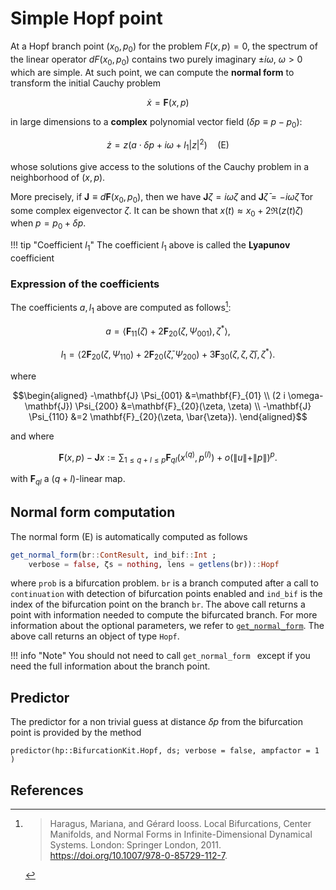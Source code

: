 # Simple Hopf point


At a Hopf branch point $(x_0,p_0)$ for the problem $F(x,p)=0$, the spectrum of the linear operator $dF(x_0,p_0)$ contains two purely imaginary $\pm i\omega,\ \omega > 0$ which are simple. At such point, we can compute the **normal form** to transform the initial Cauchy problem

$$\dot x = \mathbf{F}(x,p)$$

in large dimensions to a **complex** polynomial vector field ($\delta p\equiv p-p_0$):

$$\dot z = z\left(a \cdot\delta p + i\omega + l_1|z|^2\right)\quad\text{(E)}$$

whose solutions give access to the solutions of the Cauchy problem in a neighborhood of $(x,p)$.

More precisely, if $\mathbf{J} \equiv d\mathbf{F}(x_0,p_0)$, then we have $\mathbf{J}\zeta = i\omega\zeta$ and $\mathbf{J}\bar\zeta = -i\omega\bar\zeta$ for some complex eigenvector $\zeta$. It can be shown that $x(t) \approx x_0 + 2\Re(z(t)\zeta)$ when $p=p_0+\delta p$.

!!! tip "Coefficient $l_1$"
    The coefficient $l_1$ above is called the **Lyapunov** coefficient

### Expression of the coefficients

The coefficients $a,l_1$ above are computed as follows[^Haragus]:

$$a=\left\langle\mathbf{F}_{11}(\zeta)+2 \mathbf{F}_{20}\left(\zeta, \Psi_{001}\right), \zeta^{*}\right\rangle,$$

$$l_1=\left\langle 2 \mathbf{F}_{20}\left(\zeta, \Psi_{110}\right)+2 \mathbf{F}_{20}\left(\bar{\zeta}, \Psi_{200}\right)+3 \mathbf{F}_{30}(\zeta, \zeta, \bar{\zeta}), \zeta^{*}\right\rangle.$$

where

$$\begin{aligned}
-\mathbf{J} \Psi_{001} &=\mathbf{F}_{01} \\
(2 i \omega-\mathbf{J}) \Psi_{200} &=\mathbf{F}_{20}(\zeta, \zeta) \\
-\mathbf{J} \Psi_{110} &=2 \mathbf{F}_{20}(\zeta, \bar{\zeta}).
\end{aligned}$$

and where

$$\mathbf{F}(x,p)-\mathbf{J}x := \sum_{1\leq q+l\leq p}\mathbf{F}_{ql}(x^{(q)},p^{(l)})+o(\|u\|+\|p\|)^p.$$

with $\mathbf{F}_{ql}$ a $(q+l)$-linear map. 

## Normal form computation

The normal form (E) is automatically computed as follows

```julia
get_normal_form(br::ContResult, ind_bif::Int ;
	verbose = false, ζs = nothing, lens = getlens(br))::Hopf
```

where `prob` is a bifurcation problem. `br` is a branch computed after a call to `continuation` with detection of bifurcation points enabled and `ind_bif` is the index of the bifurcation point on the branch `br`. The above call returns a point with information needed to compute the bifurcated branch. For more information about the optional parameters, we refer to [`get_normal_form`](@ref). The above call returns an object of type `Hopf`.

!!! info "Note"
    You should not need to call `get_normal_form ` except if you need the full information about the branch point.

## Predictor

The predictor for a non trivial guess at distance $\delta p$ from the bifurcation point is provided by the method

```@docs
predictor(hp::BifurcationKit.Hopf, ds; verbose = false, ampfactor = 1 )
```

## References

[^Haragus]: > Haragus, Mariana, and Gérard Iooss. Local Bifurcations, Center Manifolds, and Normal Forms in Infinite-Dimensional Dynamical Systems. London: Springer London, 2011. https://doi.org/10.1007/978-0-85729-112-7.
